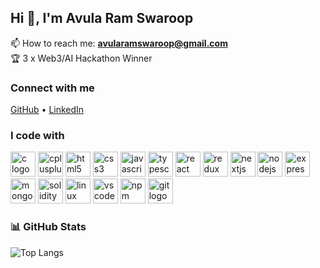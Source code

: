 ## Hi 👋, I'm Avula Ram Swaroop  

📫 How to reach me: **avularamswaroop@gmail.com**  
🏆 3 x Web3/AI Hackathon Winner
### Connect with me  
[GitHub](https://github.com/AvulaRamSwaroop) • [LinkedIn](https://www.linkedin.com/in/ram-swaroop-avula-99b776290/)  

### I code with  
<p align="left">
  <img src="https://cdn.jsdelivr.net/gh/devicons/devicon/icons/c/c-original.svg" alt="c logo" width="40" height="40"/>
  <img src="https://cdn.jsdelivr.net/gh/devicons/devicon/icons/cplusplus/cplusplus-original.svg" alt="cplusplus logo" width="40" height="40"/>
  <img src="https://cdn.jsdelivr.net/gh/devicons/devicon/icons/html5/html5-original.svg" alt="html5 logo" width="40" height="40"/>
  <img src="https://cdn.jsdelivr.net/gh/devicons/devicon/icons/css3/css3-original.svg" alt="css3 logo" width="40" height="40"/>
  <img src="https://cdn.jsdelivr.net/gh/devicons/devicon/icons/javascript/javascript-original.svg" alt="javascript logo" width="40" height="40"/>
  <img src="https://cdn.jsdelivr.net/gh/devicons/devicon/icons/typescript/typescript-original.svg" alt="typescript logo" width="40" height="40"/>
  <img src="https://cdn.jsdelivr.net/gh/devicons/devicon/icons/react/react-original.svg" alt="react logo" width="40" height="40"/>
  <img src="https://cdn.jsdelivr.net/gh/devicons/devicon/icons/redux/redux-original.svg" alt="redux logo" width="40" height="40"/>
<!--   <img src="https://cdn.jsdelivr.net/gh/devicons/devicon/icons/tailwindcss/tailwindcss-plain.svg" alt="tailwind logo" width="40" height="40"/> -->
  <img src="https://cdn.jsdelivr.net/gh/devicons/devicon/icons/nextjs/nextjs-original.svg" alt="nextjs logo" width="40" height="40"/>
  <img src="https://cdn.jsdelivr.net/gh/devicons/devicon/icons/nodejs/nodejs-original.svg" alt="nodejs logo" width="40" height="40"/>
  <img src="https://cdn.jsdelivr.net/gh/devicons/devicon/icons/express/express-original.svg" alt="express logo" width="40" height="40"/>
  <img src="https://cdn.jsdelivr.net/gh/devicons/devicon/icons/mongodb/mongodb-original.svg" alt="mongodb logo" width="40" height="40"/>
  <img src="https://cdn.jsdelivr.net/gh/devicons/devicon/icons/solidity/solidity-original.svg" alt="solidity logo" width="40" height="40"/>
  <img src="https://cdn.jsdelivr.net/gh/devicons/devicon/icons/linux/linux-original.svg" alt="linux logo" width="40" height="40"/>
  <img src="https://cdn.jsdelivr.net/gh/devicons/devicon/icons/vscode/vscode-original.svg" alt="vscode logo" width="40" height="40"/>
  <img src="https://cdn.jsdelivr.net/gh/devicons/devicon/icons/npm/npm-original-wordmark.svg" alt="npm logo" width="40" height="40"/>
  <img src="https://cdn.jsdelivr.net/gh/devicons/devicon/icons/git/git-original.svg" alt="git logo" width="40" height="40"/>
 
 
</p>


### 📊 GitHub Stats  
![Top Langs](https://github-readme-stats.vercel.app/api/top-langs/?username=AvulaRamSwaroop&layout=compact&theme=tokyonight)  
